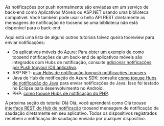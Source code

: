 

As notificações por push normalmente são enviadas em um serviço de back-end como Aplicativos Móveis ou ASP.NET usando uma biblioteca compatível. Você também pode usar o hello API REST diretamente as mensagens de notificação de toosend se uma biblioteca não está disponível para o back-end. 

Aqui está uma lista de alguns outros tutoriais talvez queira tooreview para enviar notificações:

* Os aplicativos móveis do Azure: Para obter um exemplo de como toosend notificações de um back-end de aplicativos móveis são integrados com Hubs de notificação, consulte [adicionar notificações por Push tooyour iOS aplicativo](../articles/app-service-mobile/app-service-mobile-ios-get-started-push.md).  
* ASP.NET: [usar Hubs de notificação toopush notificações toousers](../articles/notification-hubs/notification-hubs-aspnet-backend-ios-apple-apns-notification.md).
* Java de Hub de notificação do Azure SDK: consulte [como toouse Hubs de notificação do Java](../articles/notification-hubs/notification-hubs-java-push-notification-tutorial.md) para enviar notificações de Java. Isso foi testado no Eclipse para desenvolvimento no Android.
* PHP: [como toouse Hubs de notificação do PHP](../articles/notification-hubs/notification-hubs-php-push-notification-tutorial.md).

A próxima seção do tutorial Olá Olá, você aprenderá como Olá toouse [interface REST do Hub de notificação](http://msdn.microsoft.com/library/windowsazure/dn223264.aspx) toosend mensagem de notificação de saudação diretamente em seu aplicativo. Todos os dispositivos registrados recebem a notificação de saudação enviada por qualquer dispositivo.  

